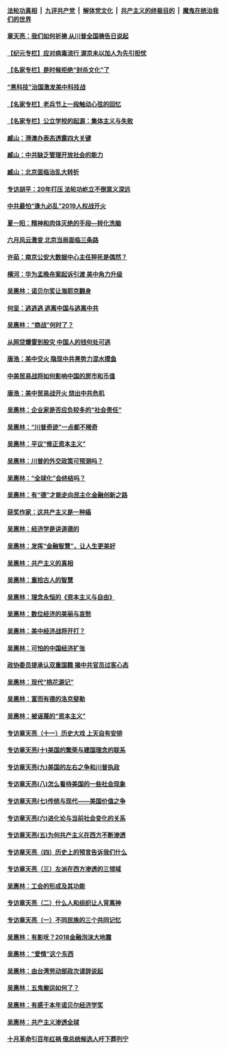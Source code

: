 

####  [法轮功真相](../../../../basic/blob/master/README.md?t=05260101) &nbsp;|&nbsp; [九评共产党](../../../../9ping.md/blob/master/README.md?t=05260101) &nbsp;|&nbsp; [解体党文化](../../../../jtdwh.md/blob/master/README.md?t=05260101)  &nbsp;|&nbsp; [共产主义的终极目的](../../../../gczydzjmd.md/blob/master/README.md?t=05260101) &nbsp;|&nbsp; [魔鬼在统治我们的世界](../../../../mgztzwmdsj.md/blob/master/README.md?t=05260101) 

#### [章天亮：我们如何祈祷 从川普全国祷告日说起](../pages/nsc423/n11944627.md?t=05260101) 

#### [【纪元专栏】应对病毒流行 渥京未以加人为先引担忧](../pages/nsc423/n11875714.md?t=05260101) 

#### [【名家专栏】是时候拒绝“封杀文化”了](../pages/nsc423/n11814093.md?t=05260101) 

#### [“黑科技”治国激发美中科技战](../pages/nsc423/n11638056.md?t=05260101) 

#### [【名家专栏】老兵节上一段触动心弦的回忆](../pages/nsc423/n11646016.md?t=05260101) 

#### [【名家专栏】公立学校的起源：集体主义与失败](../pages/nsc423/n11601833.md?t=05260101) 

#### [臧山：港澳办表态透露四大关键](../pages/nsc423/n11421628.md?t=05260101) 

#### [臧山：中共缺乏管理开放社会的能力](../pages/nsc423/n11407457.md?t=05260101) 

#### [臧山：北京面临治乱大转折](../pages/nsc423/n11406895.md?t=05260101) 

#### [专访胡平：20年打压 法轮功屹立不倒意义深远](../pages/nsc423/n11398800.md?t=05260101) 

#### [中共最怕“逢九必乱”2019人权战开火](../pages/nsc423/n11385248.md?t=05260101) 

#### [夏一阳：精神和肉体灭绝的手段—转化洗脑](../pages/nsc423/n11368250.md?t=05260101) 

#### [六月风云激变 北京当局面临三条路](../pages/nsc423/n11313668.md?t=05260101) 

#### [许茹：南京公安大数据中心主任猝死是偶然？](../pages/nsc423/n11064744.md?t=05260101) 

#### [横河：华为孟晚舟案起诉引渡 美中角力升级](../pages/nsc423/n11027230.md?t=05260101) 

#### [吴惠林：诺贝尔奖让海耶克翻身](../pages/nsc423/n10890049.md?t=05260101) 

#### [何坚：逃逃逃 逃离中国与逃离中共](../pages/nsc423/n10592891.md?t=05260101) 

#### [吴惠林：“商战”何时了？](../pages/nsc423/n10573558.md?t=05260101) 

#### [从网贷爆雷到股灾 中国人的钱何处可逃](../pages/nsc423/n10572800.md?t=05260101) 

#### [唐浩：美中交火 隐现中共黑势力混水摸鱼](../pages/nsc423/n10544040.md?t=05260101) 

#### [中美贸易战将如何影响中国的房市和币值](../pages/nsc423/n10543697.md?t=05260101) 

#### [唐浩：美中贸易战开火 烧出中共危机](../pages/nsc423/n10540126.md?t=05260101) 

#### [吴惠林：企业家是否应负较多的“社会责任”](../pages/nsc423/n10535022.md?t=05260101) 

#### [吴惠林：“川普奇迹”一点都不稀奇](../pages/nsc423/n10512808.md?t=05260101) 

#### [吴惠林：平议“修正资本主义”](../pages/nsc423/n10495724.md?t=05260101) 

#### [吴惠林：川普的外交政策可预测吗？](../pages/nsc423/n10462387.md?t=05260101) 

#### [吴惠林：“全球化”会终结吗？](../pages/nsc423/n10452838.md?t=05260101) 

#### [吴惠林：有“德”才能走向民主化金融创新之路](../pages/nsc423/n10432292.md?t=05260101) 

#### [获奖作家：这共产主义是一种癌](../pages/nsc423/n10431541.md?t=05260101) 

#### [吴惠林：经济学是讲道德的](../pages/nsc423/n10398014.md?t=05260101) 

#### [吴惠林：发挥“金融智慧”，让人生更美好](../pages/nsc423/n10375019.md?t=05260101) 

#### [吴惠林：共产主义的真相](../pages/nsc423/n10351394.md?t=05260101) 

#### [吴惠林：重拾古人的智慧](../pages/nsc423/n10337691.md?t=05260101) 

#### [吴惠林：理念永恒的《资本主义与自由》](../pages/nsc423/n10316274.md?t=05260101) 

#### [吴惠林：数位经济的美丽与哀愁](../pages/nsc423/n10292946.md?t=05260101) 

#### [吴惠林：美中经济战将开打？](../pages/nsc423/n10258825.md?t=05260101) 

#### [吴惠林：可怕的中国经济扩张](../pages/nsc423/n10219147.md?t=05260101) 

#### [政协委员提承认双重国籍 揭中共官员过客心态](../pages/nsc423/n10208809.md?t=05260101) 

#### [吴惠林：现代“桃花源记”](../pages/nsc423/n10185234.md?t=05260101) 

#### [吴惠林：富而有德的洛克斐勒](../pages/nsc423/n10142264.md?t=05260101) 

#### [吴惠林：被诬蔑的“资本主义”](../pages/nsc423/n10124816.md?t=05260101) 

#### [专访章天亮（十一）历史大戏 上天自有安排](../pages/nsc423/n10094905.md?t=05260101) 

#### [专访章天亮(十)美国的繁荣与建国理念的联系](../pages/nsc423/n10094899.md?t=05260101) 

#### [专访章天亮(九)美国的左右之争和川普执政](../pages/nsc423/n10094889.md?t=05260101) 

#### [专访章天亮(八)怎么看待美国的一些社会现象](../pages/nsc423/n10094857.md?t=05260101) 

#### [专访章天亮(七)传统与现代——美国价值之争](../pages/nsc423/n10093140.md?t=05260101) 

#### [专访章天亮(六)进化论与当前社会变化的关系](../pages/nsc423/n10092036.md?t=05260101) 

#### [专访章天亮(五)为何共产主义在西方不断渗透](../pages/nsc423/n10083620.md?t=05260101) 

#### [专访章天亮（四）历史上的预言告诉我们什么](../pages/nsc423/n10083606.md?t=05260101) 

#### [专访章天亮（三）左派在西方渗透的三领域](../pages/nsc423/n10081115.md?t=05260101) 

#### [吴惠林：工会的形成及其功能](../pages/nsc423/n10080633.md?t=05260101) 

#### [专访章天亮（二）什么人和组织让人背离神](../pages/nsc423/n10076637.md?t=05260101) 

#### [专访章天亮（一）不同民族的三个共同记忆](../pages/nsc423/n10074188.md?t=05260101) 

#### [吴惠林：有影呒？2018金融泡沫大地震](../pages/nsc423/n10040534.md?t=05260101) 

#### [吴惠林：“爱情”这个东西](../pages/nsc423/n10019423.md?t=05260101) 

#### [吴惠林：由台湾劳动部政次请辞说起](../pages/nsc423/n9979679.md?t=05260101) 

#### [吴惠林：五鬼搬运如何了？](../pages/nsc423/n9925338.md?t=05260101) 

#### [吴惠林：有感于本年诺贝尔经济学奖](../pages/nsc423/n9871883.md?t=05260101) 

#### [吴惠林：共产主义渗透全球](../pages/nsc423/n9812748.md?t=05260101) 

#### [十月革命引百年红祸 俄总统候选人吁下葬列宁](../pages/nsc423/n9810182.md?t=05260101) 

